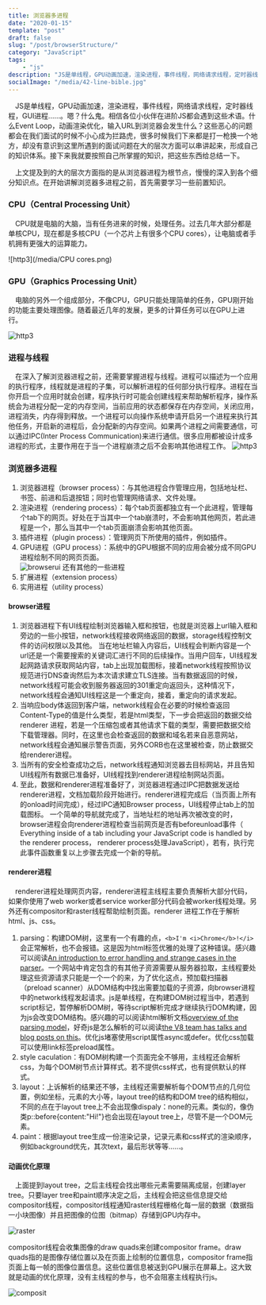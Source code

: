 ```yaml
---
title: 浏览器多进程
date: "2020-01-15"
template: "post"
draft: false
slug: "/post/browserStructure/"
category: "JavaScript"
tags: 
    - "js"
description: "JS是单线程，GPU动画加速，渲染进程，事件线程，网络请求线程，定时器线程，GUI进程......。嗯？什么鬼。相信各位小伙伴在进阶JS都会遇到这些术语。什么Event Loop，动画渲染优化，输入URL到浏览器会发生什么？"
socialImage: "/media/42-line-bible.jpg"
---
```

  &ensp;&ensp;JS是单线程，GPU动画加速，渲染进程，事件线程，网络请求线程，定时器线程，GUI进程......。嗯？什么鬼。相信各位小伙伴在进阶JS都会遇到这些术语。什么Event Loop，动画渲染优化，输入URL到浏览器会发生什么？这些恶心的问题都会在我们面试的时候不小心成为拦路虎，很多时候我们下来都是打一枪换一个地方，却没有意识到这里所遇到的面试问题在大的层次方面可以串讲起来，形成自己的知识体系。接下来我就要按照自己所掌握的知识，把这些东西给总结一下。

  &ensp;&ensp;上文提及到的大的层次方面指的是从浏览器进程为根节点，慢慢的深入到各个细分知识点。在开始讲解浏览器多进程之前，首先需要学习一些前置知识。

  ### CPU（Central Processing Unit）
  &ensp;&ensp;CPU就是电脑的大脑，当有任务进来的时候，处理任务。过去几年大部分都是单核CPU，现在都是多核CPU（一个芯片上有很多个CPU cores），让电脑或者手机拥有更强大的运算能力。

  ![http3](/media/CPU cores.png)

  ### GPU（Graphics Processing Unit）
  &ensp;&ensp;电脑的另外一个组成部分，不像CPU，GPU只能处理简单的任务，GPU刚开始的功能主要处理图像。随着最近几年的发展，更多的计算任务可以在GPU上进行。

  ![http3](/media/GPU.png)

  ### 进程与线程
  &ensp;&ensp;在深入了解浏览器进程之前，还需要掌握进程与线程。进程可以描述为一个应用的执行程序，线程就是进程的子集，可以解析进程的任何部分执行程序。进程在当你开启一个应用时就会创建，程序执行时可能会创建线程来帮助解析程序，操作系统会为进程分配一定的内存空间，当前应用的状态都保存在内存空间，关闭应用，进程消失，内存得到释放。一个进程可以向操作系统申请开启另一个进程来执行其他任务，开启新的进程后，会分配新的内存空间。如果两个进程之间需要通信，可以通过IPC(Inter Process Communication)来进行通信。很多应用都被设计成多进程的形式，主要作用在于当一个进程崩溃之后不会影响其他进程工作。
  ![http3](/media/workerprocess.png)
  
  ### 浏览器多进程
  1. 浏览器进程（browser process）：与其他进程合作管理应用，包括地址栏、书签、前进和后退按钮；同时也管理网络请求、文件处理。
  2. 渲染进程（rendering process）：每个tab页面都独立有一个此进程，管理每个tab下的网页。好处在于当其中一个tab崩溃时，不会影响其他网页，若此进程是一个，那么当其中一个tab页面崩溃会影响其他页面。
  3. 插件进程（plugin process）：管理网页下所使用的插件，例如插件。
  4. GPU进程（GPU process）：系统中的GPU根据不同的应用会被分成不同GPU进程绘制不同的网页页面。   
 ![browserui](/media/browserui.png)
  还有其他的一些进程
  5. 扩展进程（extension process）
  6. 实用进程（utility process）

  #### browser进程
  1. 浏览器进程下有UI线程绘制浏览器输入框和按钮，也就是浏览器上url输入框和旁边的一些小按钮，network线程接收网络返回的数据，storage线程控制文件的访问权限以及其他。
  当在地址栏输入内容后，UI线程会判断内容是一个url还是一个需要搜索的关键词汇进行不同的后续操作。当用户回车，UI线程发起网路请求获取网站内容，tab上出现加载图标，接着network线程按照协议规范进行DNS查询然后为本次请求建立TLS连接。当有数据返回的时候，network线程可能会收到服务器返回的301重定向返回头，这种情况下，network线程会通知UI线程这是一个重定向，接着，重定向的请求发起。   
  2. 当响应body体返回到客户端，network线程会在必要的时候检查返回Content-Type的值是什么类型，若是html类型，下一步会把返回的数据交给renderer 进程，若是一个压缩包或者其他请求下载的类型，需要把数据交给下载管理器。同时，在这里也会检查返回的数据和域名若来自恶意网站，network线程会通知展示警告页面，另外CORB也在这里被检查，防止数据交给renderer进程。   
  3. 当所有的安全检查成功之后，network线程通知浏览器去目标网站，并且告知UI线程所有数据已准备好，UI线程找到renderer进程绘制网站页面。   
  4. 至此，数据和renderer进程准备好了，浏览器进程通过IPC把数据发送给renderer进程，文档加载阶段开始进行。renderer进程完成后（当页面上所有的onload时间完成），经过IPC通知Browser process，UI线程停止tab上的加载图标。 一个简单的导航就完成了，当地址栏的地址再次被改变的时，browser进程会向renderer进程检查当前网页是否有beforeunload事件（ Everything inside of a tab including your JavaScript code is handled by the renderer process， renderer process处理JavaScript），若有，执行完此事件函数重复以上步骤去完成一个新的导航。

  #### renderer进程
  &ensp;&ensp;renderer进程处理网页内容，renderer进程主线程主要负责解析大部分代码，如果你使用了web worker或者service worker部分代码会被worker线程处理。另外还有compositor和raster线程帮助绘制页面。renderer 进程工作在于解析html、js、css。   
  1. parsing：构建DOM树，这里有一个有趣的点，`<b>I'm <i>Chrome</b>!</i>`会正常解析，也不会报错。这是因为html标签优雅的处理了这种错误。感兴趣可以阅读[An introduction to error handling and strange cases in the parser](https://html.spec.whatwg.org/multipage/parsing.html#an-introduction-to-error-handling-and-strange-cases-in-the-parser)。一个网站中肯定包含的有其他子资源需要从服务器拉取，主线程要处理这些资源请求只能是一个一个的来，为了优化这点，预加载扫描器（preload scanner）从DOM结构中找出需要加载的子资源，向browser进程中的network线程发起请求。js是单线程，在构建DOM树过程当中，若遇到script标记，暂停解析DOM树，等待script解析完成才继续执行DOM构建，因为js会改变DOM结构。感兴趣的可以阅读html解析文档[overview of the parsing model](https://html.spec.whatwg.org/multipage/parsing.html#overview-of-the-parsing-model)，好奇js是怎么解析的可以阅读[the V8 team has talks and blog posts on this](https://mathiasbynens.be/notes/shapes-ics)。优化js堵塞使用script属性async或defer。优化css加载可以使用link标签preload属性。
  2. style caculation：有DOM树构建一个页面完全不够用，主线程还会解析css，为每个DOM树节点计算样式。若不提供css样式，也有提供默认的样式。
  3. layout：上诉解析的结果还不够，主线程还需要解析每个DOM节点的几何位置，例如坐标，元素的大小等，layout tree的结构和DOM tree的结构相似，不同的点在于layout tree上不会出现像dispaly：none的元素。类似的，像伪类p::before{content:"Hi!"}也会出现在layout tree上，尽管不是一个DOM元素。
  4. paint：根据layout tree生成一份渲染记录，记录元素和css样式的渲染顺序， 例如background优先，其次text，最后形状等等......。  

  #### 动画优化原理
  &ensp;&ensp;上面提到layout tree，之后主线程会找出哪些元素需要隔离成层，创建layer tree。只要layer tree和paint顺序决定之后，主线程会把这些信息提交给compositor线程，compositor线程通知raster线程栅格化每一层的数据（数据指一小块图像）并且把图像的位图（bitmap）存储到GPU内存中。

  ![raster](/media/raster.png)
  
  compositor线程会收集图像的draw quads来创建compositor frame。draw quads指的是图像存储位置以及在页面上绘制的位置信息，compositor frame指页面上每一帧的图像位置信息。这些位置信息被送到GPU展示在屏幕上。这大致就是动画的优化原理，没有主线程的参与，也不会阻塞主线程执行js。
  
  ![composit](/media/composit.png)
  
  